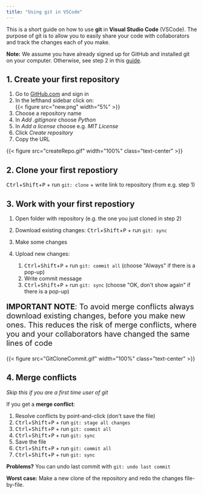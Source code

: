 ```yaml
---
title: "Using git in VSCode"
---
```


This is a short guide on how to use **git** in **Visual Studio Code** (VSCode). The purpose of git is to allow you to easily share your code with collaborators and track the changes each of you make.

**Note:** We assume you have already signed up for GitHub and installed git on your computer. Otherwise, see step 2 in this [guide](/guides/python-setup/).

## 1. Create your first repository

1. Go to [GitHub.com](https://github.com/) and sign in
2. In the lefthand sidebar click on:<br>
    {{< figure src="new.png" width="5%" >}}
3. Choose a repository name
4. In *Add .gitignore* choose *Python*
5. In *Add a license* choose e.g. *MIT License*
6. Click *Create repository*
7. Copy the URL  

{{< figure src="createRepo.gif" width="100%" class="text-center" >}}

## 2. Clone your first repostiory

<kbd>Ctrl</kbd>+<kbd>Shift</kbd>+<kbd>P</kbd> + run `git: clone` + write link to repository (from e.g. step 1)

## 3. Work with your first repostiory

1. Open folder with repository (e.g. the one you just cloned in step 2)
2. Download existing changes: <kbd>Ctrl</kbd>+<kbd>Shift</kbd>+<kbd>P</kbd> + run `git: sync`
3. Make some changes
4. Upload new changes: 
  
    1. <kbd>Ctrl</kbd>+<kbd>Shift</kbd>+<kbd>P</kbd> + run `git: commit all` (choose "Always" if there is a pop-up)
    2. Write commit message
    3. <kbd>Ctrl</kbd>+<kbd>Shift</kbd>+<kbd>P</kbd> + run `git: sync` (choose "OK, don't show again" if there is a pop-up)
    
<p style="font-size: 20px;"><strong>IMPORTANT NOTE</strong>: To avoid merge conflicts always download existing changes, before you make new ones. This reduces the risk of merge conflicts, where you and your collaborators have changed the same lines of code</p>

{{< figure src="GitCloneCommit.gif" width="100%" class="text-center" >}}

## 4. Merge conflicts

*Skip this if you are a first time user of git*

If you get a **merge conflict**:

1. Resolve conflicts by point-and-click (don't save the file)
2. <kbd>Ctrl</kbd>+<kbd>Shift</kbd>+<kbd>P</kbd> + run `git: stage all changes`
3. <kbd>Ctrl</kbd>+<kbd>Shift</kbd>+<kbd>P</kbd> + run `git: commit all`
4. <kbd>Ctrl</kbd>+<kbd>Shift</kbd>+<kbd>P</kbd> + run `git: sync`
5. Save the file
6. <kbd>Ctrl</kbd>+<kbd>Shift</kbd>+<kbd>P</kbd> + run `git: commit all`
7. <kbd>Ctrl</kbd>+<kbd>Shift</kbd>+<kbd>P</kbd> + run `git: sync`

**Problems?** You can undo last commit with `git: undo last commit`

**Worst case:** Make a new clone of the repository and redo the changes file-by-file.